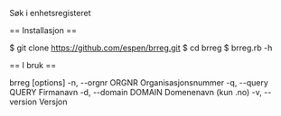 Søk i enhetsregisteret

== Installasjon ==

$ git clone https://github.com/espen/brreg.git
$ cd brreg
$ brreg.rb -h

== I bruk ==

brreg [options]
    -n, --orgnr ORGNR                Organisasjonsnummer
    -q, --query QUERY                Firmanavn
    -d, --domain DOMAIN              Domenenavn (kun .no)
    -v, --version                    Versjon